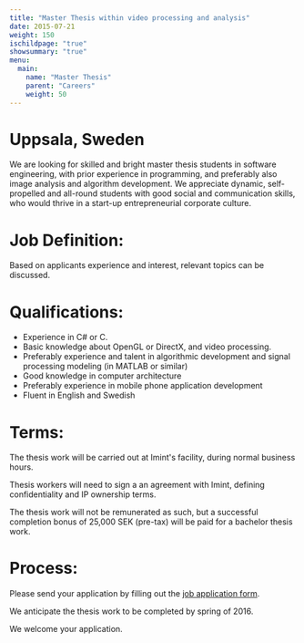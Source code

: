 ```yaml
---
title: "Master Thesis within video processing and analysis"
date: 2015-07-21
weight: 150
ischildpage: "true"
showsummary: "true"
menu:
  main:
    name: "Master Thesis"
    parent: "Careers"
    weight: 50
---
```

# Uppsala, Sweden

We are looking for skilled and bright master thesis students in software engineering, with prior experience in programming, and preferably also image analysis and algorithm development. We appreciate dynamic, self-propelled and all-round students with good social and communication skills, who would thrive in a start-up entrepreneurial corporate culture.

# Job Definition:

Based on applicants experience and interest, relevant topics can be discussed.

# Qualifications:

- Experience in C# or C.
- Basic knowledge about OpenGL or DirectX, and video processing.
- Preferably experience and talent in algorithmic development and signal processing modeling (in MATLAB or similar)
- Good knowledge in computer architecture
- Preferably experience in mobile phone application development
- Fluent in English and Swedish

# Terms:

The thesis work will be carried out at Imint's facility, during normal business hours.

Thesis workers will need to sign a an agreement with Imint, defining confidentiality and IP ownership terms.

The thesis work will not be remunerated as such, but a successful completion bonus of 25,000 SEK (pre-tax) will be paid for a bachelor thesis work.

# Process:

Please send your application by filling out the [job application form](/careers/jobApplication/).

We anticipate the thesis work to be completed by spring of 2016.

We welcome your application.
